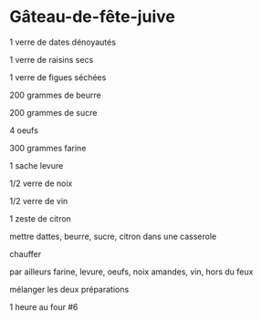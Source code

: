 # Gâteau-de-fête-juive

1 verre de dates dénoyautés

1 verre de raisins secs

1 verre de figues séchées

200 grammes de beurre

200 grammes de sucre

4 oeufs

300 grammes farine

1 sache levure

1/2 verre de noix

1/2 verre de vin

1 zeste de citron

mettre dattes, beurre, sucre, citron dans une casserole

chauffer

par ailleurs farine, levure, oeufs, noix amandes, vin, hors du feux

mélanger les deux préparations

1 heure au four \#6

